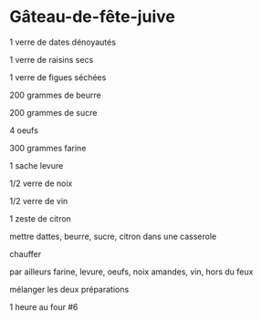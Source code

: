 # Gâteau-de-fête-juive

1 verre de dates dénoyautés

1 verre de raisins secs

1 verre de figues séchées

200 grammes de beurre

200 grammes de sucre

4 oeufs

300 grammes farine

1 sache levure

1/2 verre de noix

1/2 verre de vin

1 zeste de citron

mettre dattes, beurre, sucre, citron dans une casserole

chauffer

par ailleurs farine, levure, oeufs, noix amandes, vin, hors du feux

mélanger les deux préparations

1 heure au four \#6

